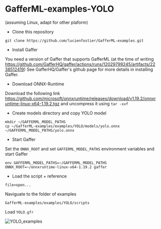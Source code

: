 GafferML-examples-YOLO
====

(assuming Linux, adapt for other plaform)

- Clone this repository

```
git clone https://github.com/lucienfostier/GafferML-examples.git
```

- Install Gaffer

You need a version of Gaffer that supports GafferML (at the time of writing https://github.com/GafferHQ/gaffer/actions/runs/12029799245/artifacts/2238512419)
See GafferHQ/Gaffer's github page for more details in installing Gaffer.

- Download ONNX-Runtime

Download the following link https://github.com/microsoft/onnxruntime/releases/download/v1.19.2/onnxruntime-linux-x64-1.19.2.tgz
and uncompress it using `tar -xvf`

- Create models directory and copy YOLO model

```
mkdir ~/GAFFERML_MODEL_PATHS
cp ~/GafferML-examples/examples/YOLO/models/yolo.onnx ~/GAFFERML_MODEL_PATHS/yolo.onnx
```


- Start Gaffer

Set the `ONNX_ROOT` and set `GAFFERML_MODEL_PATHS` environment variables and start Gaffer
```
env GAFFERML_MODEL_PATHS=~/GAFFERML_MODEL_PATHS ONNX_ROOT=~/onnxruntime-linux-x64-1.19.2 gaffer
```

- Load the script + reference

```
file>open...
```

Naviguate to the folder of examples

```
GafferML-examples/examples/YOLO/scripts
```

Load `YOLO.gfr`

![YOLO_examples](https://github.com/user-attachments/assets/9e4c160e-de0d-47a7-8ab7-623cf6bd86ab)



